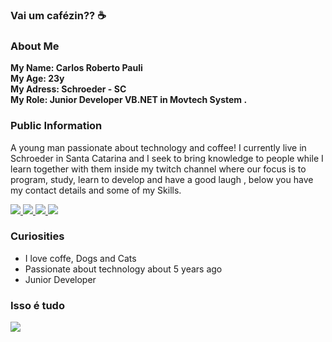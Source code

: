### Vai um cafézin?? ☕

### About Me

<strong> My Name: Carlos Roberto Pauli </strong> <br>
<strong> My Age: 23y </strong> <br>
<strong> My Adress: Schroeder - SC  </strong> <br>
<strong> My Role: Junior Developer VB.NET in Movtech System . </strong> <br>


### Public Information
<p>
A young man passionate about technology and coffee! I currently live in Schroeder in Santa Catarina and I seek to bring knowledge to people while I learn together with them inside my twitch channel <www.twitch.tv/Carll1nn> where our focus is to program, study, learn to develop and have a good laugh , below you have my contact details and some of my Skills.
<p>
  
  <div>
    <a target='_blank' href="https://twitch.tv/Carll1nn">
        <img src="https://img.shields.io/badge/Twitch-9146FF?style=for-the-badge&logo=twitch&logoColor=white">
    </a>
    <a target='_blank' href="https://twitter.com/carloPauli1">
        <img src="https://img.shields.io/badge/Twitter-1DA1F2?style=for-the-badge&logo=twitter&logoColor=white">
    </a>
    <a target='_blank' href="https://instagram.com/carloPauli1">
        <img src="https://img.shields.io/badge/Instagram-E4405F?style=for-the-badge&logo=instagram&logoColor=white">
    </a>
    <a target='_blank' href="https://linkedin.com/in/carloPauli1">
        <img src="https://img.shields.io/badge/LinkedIn-0077B5?style=for-the-badge&logo=linkedin&logoColor=white">
    </a>

</div>

### Curiosities 

* I love coffe, Dogs and Cats
* Passionate about technology about 5 years ago
* Junior Developer


### Isso é tudo 

<img src="https://i.pinimg.com/originals/0f/ab/3e/0fab3e4f7e9e7d3f199c49f10308ac05.gif">
